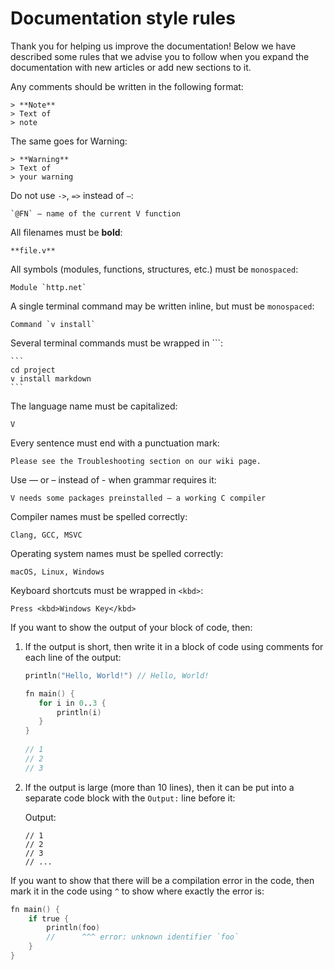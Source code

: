 # Documentation style rules

Thank you for helping us improve the documentation! Below we have described some rules that we
advise you to follow when you expand the documentation with new articles or add new sections to it.

Any comments should be written in the following format:

```
> **Note**
> Text of
> note
```

The same goes for Warning:

```
> **Warning**
> Text of
> your warning
```

Do not use `->`, `=>` instead of `–`:

```
`@FN` – name of the current V function
```

All filenames must be **bold**:

```
**file.v**
```

All symbols (modules, functions, structures, etc.) must be `monospaced`:

```
Module `http.net`
```

A single terminal command may be written inline, but must be `monospaced`:

```
Command `v install`
```

Several terminal commands must be wrapped in \`\`\`:

````
```
cd project
v install markdown
```
````

The language name must be capitalized:

```
V
```

Every sentence must end with a punctuation mark:

```
Please see the Troubleshooting section on our wiki page.
```

Use — or – instead of - when grammar requires it:

```
V needs some packages preinstalled — a working C compiler
```

Compiler names must be spelled correctly:

```
Clang, GCC, MSVC
```

Operating system names must be spelled correctly:

```
macOS, Linux, Windows
```

Keyboard shortcuts must be wrapped in `<kbd>`:

```
Press <kbd>Windows Key</kbd>
```

If you want to show the output of your block of code, then:

1. If the output is short, then write it in a block of code using comments for each line of the
   output:

    ```v
    println("Hello, World!") // Hello, World!
    ```

     ```v
    fn main() {
    	for i in 0..3 {
    		println(i)
    	}
    }
      
    // 1
    // 2
    // 3
     ```

2. If the output is large (more than 10 lines), then it can be put into a separate code block with
   the `Output:` line before it:

   Output:

    ```
    // 1
    // 2
    // 3
    // ...
    ```

If you want to show that there will be a compilation error in the code, then mark it in the code
using `^` to show where exactly the error is:

```v failcompile
fn main() {
	if true {
		println(foo)
		//      ^^^ error: unknown identifier `foo`
	}
}
```
